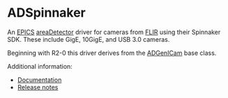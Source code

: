 ADSpinnaker
===========
An 
[EPICS](http://www.aps.anl.gov/epics)
[areaDetector](https://github.com/areaDetector/areaDetector/blob/master/README.md)
driver for cameras from 
[FLIR](http://www.flir.com) using their Spinnaker SDK.
These include GigE, 10GigE, and USB 3.0 cameras.

Beginning with R2-0 this driver derives from the [ADGenICam](https://github.com/areaDetector/ADGenICam) base class.

Additional information:
* [Documentation](https://areadetector.github.io/areaDetector/ADSpinnaker/ADSpinnaker.html)
* [Release notes](RELEASE.md)
